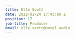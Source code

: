 ```yaml
---
title: Elle Scott
date: 2022-01-24 17:43:00 Z
position: 17
job-title: Producer
email: elle.scott@novel.audio
---
```


